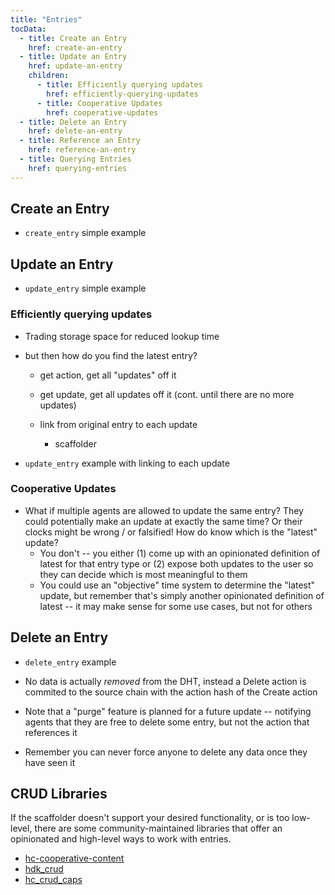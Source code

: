 ```yaml
---
title: "Entries"
tocData:
  - title: Create an Entry
    href: create-an-entry
  - title: Update an Entry
    href: update-an-entry
    children:
      - title: Efficiently querying updates
        href: efficiently-querying-updates
      - title: Cooperative Updates
        href: cooperative-updates
  - title: Delete an Entry
    href: delete-an-entry
  - title: Reference an Entry
    href: reference-an-entry
  - title: Querying Entries
    href: querying-entries
---
```


## Create an Entry

- `create_entry` simple example

## Update an Entry

- `update_entry` simple example

### Efficiently querying updates

- Trading storage space for reduced lookup time
- but then how do you find the latest entry?
  - get action, get all "updates" off it
  - get update, get all updates off it
  (cont. until there are no more updates)

  - link from original entry to each update
    - scaffolder

- `update_entry` example with linking to each update


### Cooperative Updates

- What if multiple agents are allowed to update the same entry? They could potentially make an update at exactly the same time? Or their clocks might be wrong / or falsified! How do know which is the "latest" update?
  - You don't -- you either (1) come up with an opinionated definition of latest for that entry type or (2) expose both updates to the user so they can decide which is most meaningful to them
  - You could use an "objective" time system to determine the "latest" update, but remember that's simply another opinionated definition of latest -- it may make sense for some use cases, but not for others


## Delete an Entry


- `delete_entry` example

- No data is actually *removed* from the DHT, instead a Delete action is commited to the source chain with the action hash of the Create action

- Note that a "purge" feature is planned for a future update -- notifying agents that they are free to delete some entry, but not the action that references it

- Remember you can never force anyone to delete any data once they have seen it


## CRUD Libraries

If the scaffolder doesn't support your desired functionality, or is too low-level, there are some community-maintained libraries that offer an opinionated and high-level ways to work with entries.

- [hc-cooperative-content](https://github.com/mjbriesbois/hc-cooperative-content)
- [hdk_crud](https://github.com/lightningrodlab/shdk_crud)
- [hc_crud_caps](https://github.com/mjbriesboi/hc_crud_caps)
